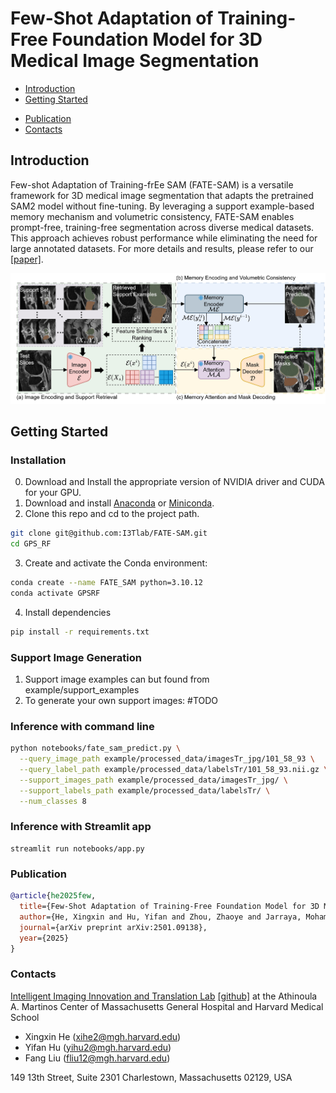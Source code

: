 # Few-Shot Adaptation of Training-Free Foundation Model for 3D Medical Image Segmentation

- [Introduction](#introduction)
- [Getting Started](#getting-started)
<!--  * [Installation](#Installation)
  * [Offline Training](#offline-training)
  * [Online Adaptation](#online-adaptation) -->
- [Publication](#publication)
- [Contacts](#contacts)
<!-- - [Star History](#star-history)-->

## Introduction
Few-shot Adaptation of Training-frEe SAM (FATE-SAM) is a versatile framework for 3D medical image segmentation that adapts the pretrained SAM2 model without fine-tuning. By leveraging a support example-based memory mechanism and volumetric consistency, FATE-SAM enables prompt-free, training-free segmentation across diverse medical datasets. This approach achieves robust performance while eliminating the need for large annotated datasets. For more details and results, please refer to our [[paper]](https://arxiv.org/abs/2501.09138).

![figure1.svg](resources%2Ffigure1.jpg)


## Getting Started
### Installation
0. Download and Install the appropriate version of NVIDIA driver and CUDA for your GPU.
1. Download and install [Anaconda](https://www.anaconda.com/download) or [Miniconda](https://docs.anaconda.com/miniconda/).
2. Clone this repo and cd to the project path.
```bash
git clone git@github.com:I3Tlab/FATE-SAM.git
cd GPS_RF
```
3. Create and activate the Conda environment:
```bash
conda create --name FATE_SAM python=3.10.12
conda activate GPSRF
```
4. Install dependencies
```bash
pip install -r requirements.txt
```

### Support Image Generation
1. Support image examples can but found from example/support_examples
2. To generate your own support images:
   #TODO


### Inference with command line
```bash
python notebooks/fate_sam_predict.py \
  --query_image_path example/processed_data/imagesTr_jpg/101_58_93 \
  --query_label_path example/processed_data/labelsTr/101_58_93.nii.gz \
  --support_images_path example/processed_data/imagesTr_jpg/ \
  --support_labels_path example/processed_data/labelsTr/ \
  --num_classes 8
```

### Inference with Streamlit app
```batsh
streamlit run notebooks/app.py
```

### Publication
```bibtex
@article{he2025few,
  title={Few-Shot Adaptation of Training-Free Foundation Model for 3D Medical Image Segmentation},
  author={He, Xingxin and Hu, Yifan and Zhou, Zhaoye and Jarraya, Mohamed and Liu, Fang},
  journal={arXiv preprint arXiv:2501.09138},
  year={2025}
}
```

### Contacts
[Intelligent Imaging Innovation and Translation Lab](https://liulab.mgh.harvard.edu/) [[github]](https://github.com/I3Tlab) at the Athinoula A. Martinos Center of Massachusetts General Hospital and Harvard Medical School
* Xingxin He (xihe2@mgh.harvard.edu)
* Yifan Hu (yihu2@mgh.harvard.edu)
* Fang Liu (fliu12@mgh.harvard.edu)

149 13th Street, Suite 2301
Charlestown, Massachusetts 02129, USA
